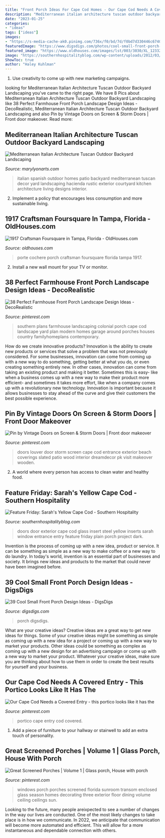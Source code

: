 ```yaml
---
title: "Front Porch Ideas For Cape Cod Homes - Our Cape Cod Needs A Covered Entry"
description: "Mediterranean italian architecture tuscan outdoor backyard landscaping"
date: "2023-01-25"
categories:
- "ideas"
tags: ["ideas"]
images:
- "https://s-media-cache-ak0.pinimg.com/736x/f0/bd/7d/f0bd7d330446c6740aefaf0c966079de.jpg"
featuredImage: "https://www.digsdigs.com/photos/cool-small-front-porch-design-ideas-2.jpg"
featured_image: "https://www.oldhouses.com/images/lst/003/3030/XL_12332_house_front_left.jpg"
image: "https://southernhospitalityblog.com/wp-content/uploads/2012/03/glassinsertfrontdoor_thumb.jpg"
ShowToc: true
author: "Haley Kuhlman"
---
```



1. Use creativity to come up with new marketing campaigns.

	

		
looking for Mediterranean Italian Architecture Tuscan Outdoor Backyard Landscaping you've came to the right page. We have 8 Pics about Mediterranean Italian Architecture Tuscan Outdoor Backyard Landscaping like 38 Perfect Farmhouse Front Porch Landscape Design Ideas - DecoRealistic, Mediterranean Italian Architecture Tuscan Outdoor Backyard Landscaping and also Pin by Vintage Doors on Screen &amp; Storm Doors | Front door makeover. Read more:
		
    
## Mediterranean Italian Architecture Tuscan Outdoor Backyard Landscaping

<img loading=lazy src="http://www.marylyonarts.com/boxpd/me/outdoor-mediterranean-backyard-landscaping-ideas-front-yard_mediterranean-house-design.jpg" onerror="this.onerror=null;this.src='https://tse1.mm.bing.net/th?id=OIP.LrVK2KO2TkvxhBa_PwS_IAHaKO&amp;pid=15.1';" alt="Mediterranean Italian Architecture Tuscan Outdoor Backyard Landscaping">

_Source: marylyonarts.com_

>italian spanish outdoor homes patio backyard mediterranean tuscan decor yard landscaping hacienda rustic exterior courtyard kitchen architecture living designs interior. 

	

2. Implement a policy that encourages less consumption and more sustainable living. 

    
## 1917 Craftsman Foursquare In Tampa, Florida - OldHouses.com

<img loading=lazy src="https://www.oldhouses.com/images/lst/003/3030/XL_12332_house_front_left.jpg" onerror="this.onerror=null;this.src='https://tse3.mm.bing.net/th?id=OIP.95bareadQiUWLwSWZjB19AHaE7&amp;pid=15.1';" alt="1917 Craftsman Foursquare in Tampa, Florida - OldHouses.com">

_Source: oldhouses.com_

>porte cochere porch craftsman foursquare florida tampa 1917. 

	

2. Install a new wall mount for your TV or monitor.

    
## 38 Perfect Farmhouse Front Porch Landscape Design Ideas - DecoRealistic

<img loading=lazy src="https://i.pinimg.com/originals/54/d6/78/54d678e3619891e5ab94846bc8d9a508.jpg" onerror="this.onerror=null;this.src='https://tse2.mm.bing.net/th?id=OIP.6FKHnsIen1M6EsQu7j1DxAHaGC&amp;pid=15.1';" alt="38 Perfect Farmhouse Front Porch Landscape Design Ideas - DecoRealistic">

_Source: pinterest.com_

>southern plans farmhouse landscaping colonial porch cape cod landscape yard plan modern homes garage around porches houses country familyhomeplans contemporary. 

	

How do we create innovative products?
Innovation is the ability to create new products or services that solve a problem that was not previously considered. For some businesses, innovation can come from coming up with a new way to do something, getting better at what you do, or even creating something entirely new. In other cases, innovation can come from taking an existing product and making it better. Sometimes this is easy- like when a business comes up with a new way to make their product more efficient- and sometimes it takes more effort, like when a company comes up with a revolutionary new technology. Innovation is important because it allows businesses to stay ahead of the curve and give their customers the best possible experience.

    
## Pin By Vintage Doors On Screen &amp; Storm Doors | Front Door Makeover

<img loading=lazy src="https://i.pinimg.com/736x/d1/77/33/d1773341cd7958433e1f03affb7fe5f6--storm-doors-house-numbers.jpg" onerror="this.onerror=null;this.src='https://tse1.mm.bing.net/th?id=OIP.9FCPk6m9XFMOkUjfmjKrZwHaLZ&amp;pid=15.1';" alt="Pin by Vintage Doors on Screen &amp; Storm Doors | Front door makeover">

_Source: pinterest.com_

>doors louver door storm screen cape cod entrance exterior beach coverings slated patio wood interior dreamdecor pk visit makeover wooden. 

	

2. A world where every person has access to clean water and healthy food. 

    
## Feature Friday: Sarah&#039;s Yellow Cape Cod - Southern Hospitality

<img loading=lazy src="https://southernhospitalityblog.com/wp-content/uploads/2012/03/glassinsertfrontdoor_thumb.jpg" onerror="this.onerror=null;this.src='https://tse2.mm.bing.net/th?id=OIP.AUw7F3NTREX8RWicYB4dBwHaMP&amp;pid=15.1';" alt="Feature Friday: Sarah&#039;s Yellow Cape Cod - Southern Hospitality">

_Source: southernhospitalityblog.com_

>doors door exterior cape cod glass insert steel yellow inserts sarah window entrance entry feature friday plain porch project dark. 

	

Invention is the process of coming up with a new idea, product or service. It can be something as simple as a new way to make coffee or a new way to do laundry. In today's world, invention is an essential part of businesses and society. It brings new ideas and products to the market that could never have been imagined before.

    
## 39 Cool Small Front Porch Design Ideas - DigsDigs

<img loading=lazy src="https://www.digsdigs.com/photos/cool-small-front-porch-design-ideas-2.jpg" onerror="this.onerror=null;this.src='https://tse3.mm.bing.net/th?id=OIP.8ndoG6AhRhEmO-poO2Q_9QHaKw&amp;pid=15.1';" alt="39 Cool Small Front Porch Design Ideas - DigsDigs">

_Source: digsdigs.com_

>porch digsdigs. 

	

What are your creative ideas?
Creative ideas are a great way to get new ideas for things. Some of your creative ideas might be something as simple as coming up with a new idea for a project or coming up with a new way to market your products. Other ideas could be something as complex as coming up with a new design for an advertising campaign or come up with a new way to market your product. Whatever your creative ideas, make sure you are thinking about how to use them in order to create the best results for yourself and your business.

    
## Our Cape Cod Needs A Covered Entry - This Portico Looks Like It Has The

<img loading=lazy src="https://s-media-cache-ak0.pinimg.com/736x/f0/bd/7d/f0bd7d330446c6740aefaf0c966079de.jpg" onerror="this.onerror=null;this.src='https://tse4.mm.bing.net/th?id=OIP.y9XATp7G8DpdNlAamye5YwHaJ6&amp;pid=15.1';" alt="Our Cape Cod Needs a Covered Entry - this portico looks like it has the">

_Source: pinterest.com_

>portico cape entry cod covered. 

	

1. Add a piece of furniture to your hallway or stairwell to add an extra touch of personality.

    
## Great Screened Porches | Volume 1 | Glass Porch, House With Porch

<img loading=lazy src="https://i.pinimg.com/736x/03/61/23/036123f58eaf668655596d1be30bba55--enclosed-front-porches-screened-porches.jpg" onerror="this.onerror=null;this.src='https://tse2.mm.bing.net/th?id=OIP.W10HGymPfhN0gwZZYwYoeAHaFk&amp;pid=15.1';" alt="Great Screened Porches | Volume 1 | Glass porch, House with porch">

_Source: pinterest.com_

>windows porch porches screened florida sunroom transom enclosed glass season homes decorating three exterior floor dining volume ceiling ceilings sun. 

	

Looking to the future, many people areixpected to see a number of changes in the way our lives are conducted. One of the most likely changes to take place is in how we communicate. In 2022, we anticipate that communication will become more automated and efficient. This will allow for a more instantaneous and dependable connection with others.

